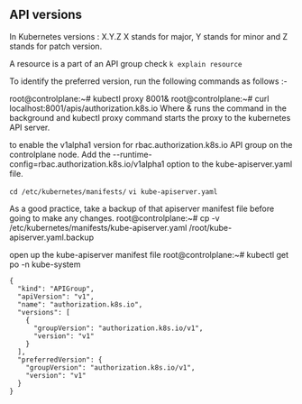 ## API versions

In Kubernetes versions : X.Y.Z
X stands for major, Y stands for minor and Z stands for patch version.


A resource is a part of an API group
check `k explain resource`

To identify the preferred version, run the following commands as follows :-

root@controlplane:~# kubectl proxy 8001&
root@controlplane:~# curl localhost:8001/apis/authorization.k8s.io
Where & runs the command in the background and kubectl proxy command starts the proxy to the kubernetes API server.

to enable the v1alpha1 version for rbac.authorization.k8s.io API group on the controlplane node.
Add the --runtime-config=rbac.authorization.k8s.io/v1alpha1 option to the kube-apiserver.yaml file.

`cd /etc/kubernetes/manifests/`
`vi kube-apiserver.yaml`



As a good practice, take a backup of that apiserver manifest file before going to make any changes.
root@controlplane:~# cp -v /etc/kubernetes/manifests/kube-apiserver.yaml /root/kube-apiserver.yaml.backup

open up the kube-apiserver manifest file
root@controlplane:~# kubectl get po -n kube-system

```angular2html
{
  "kind": "APIGroup",
  "apiVersion": "v1",
  "name": "authorization.k8s.io",
  "versions": [
    {
      "groupVersion": "authorization.k8s.io/v1",
      "version": "v1"
    }
  ],
  "preferredVersion": {
    "groupVersion": "authorization.k8s.io/v1",
    "version": "v1"
  }
}
```